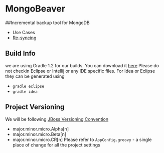 # MongoBeaver


##Incremental backup tool for MongoDB
* Use Cases
 * [Re-syncing](http://www.kchodorow.com/blog/2010/10/14/getting-to-know-your-oplog/) 

## Build Info
we are using Gradle 1.2 for our builds.  You can download it [here](http://services.gradle.org/distributions/gradle-1.2-bin.zip)
Please do not checkin Eclipse or Intellij or any IDE specific files.  For Idea or Eclipse they
can be generated using
* `gradle eclipse`
* `gradle idea`

## Project Versioning
We will be following [JBoss Versioning Convention](https://community.jboss.org/wiki/JBossProjectVersioning?_sscc=t)
* major.minor.micro.Alpha[n]
* major.minor.micro.Beta[n]
* major.minor.micro.CR[n]
Please refer to `AppConfig.groovy` - a single place of change for all the project settings